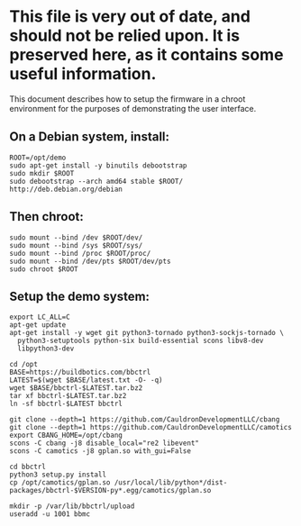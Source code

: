 # This file is very out of date, and should not be relied upon. It is preserved here, as it contains some useful information.

This document describes how to setup the firmware in a chroot
environment for the purposes of demonstrating the user interface.

## On a Debian system, install:

    ROOT=/opt/demo
    sudo apt-get install -y binutils debootstrap
    sudo mkdir $ROOT
    sudo debootstrap --arch amd64 stable $ROOT/ http://deb.debian.org/debian

## Then chroot:

    sudo mount --bind /dev $ROOT/dev/
    sudo mount --bind /sys $ROOT/sys/
    sudo mount --bind /proc $ROOT/proc/
    sudo mount --bind /dev/pts $ROOT/dev/pts
    sudo chroot $ROOT

## Setup the demo system:

    export LC_ALL=C
    apt-get update
    apt-get install -y wget git python3-tornado python3-sockjs-tornado \
      python3-setuptools python-six build-essential scons libv8-dev
      libpython3-dev

    cd /opt
    BASE=https://buildbotics.com/bbctrl
    LATEST=$(wget $BASE/latest.txt -O- -q)
    wget $BASE/bbctrl-$LATEST.tar.bz2
    tar xf bbctrl-$LATEST.tar.bz2
    ln -sf bbctrl-$LATEST bbctrl

    git clone --depth=1 https://github.com/CauldronDevelopmentLLC/cbang
    git clone --depth=1 https://github.com/CauldronDevelopmentLLC/camotics
    export CBANG_HOME=/opt/cbang
    scons -C cbang -j8 disable_local="re2 libevent"
    scons -C camotics -j8 gplan.so with_gui=False

    cd bbctrl
    python3 setup.py install
    cp /opt/camotics/gplan.so /usr/local/lib/python*/dist-packages/bbctrl-$VERSION-py*.egg/camotics/gplan.so

    mkdir -p /var/lib/bbctrl/upload
    useradd -u 1001 bbmc
